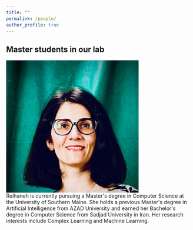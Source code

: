 ```yaml
---
title: ""
permalink: /people/
author_profile: true
---
```


## Master students in our lab


<!-- ![](/images/Reihaneh.jpg) -->

<!-- <img src="/images/Reihaneh.jpg" alt="Reihaneh" width="300" height="300">
* Reihaneh is currently pursuing a Master's degree in Computer Science at the University of Southern Maine. She holds a previous Master's degree in Artificial Intelligence from AZAD University and earned her Bachelor's degree in Computer Science from Sadjad University in Iran. Her research interests include Complex Learning and Machine Learning.
 -->

<div style="overflow: hidden;">
  <img src="/images/Reihaneh.jpg" alt="Reihaneh" style="float: left; margin-right: 400px;">
  <p>Reihaneh is currently pursuing a Master's degree in Computer Science at the University of Southern Maine. She holds a previous Master's degree in Artificial Intelligence from AZAD University and earned her Bachelor's degree in Computer Science from Sadjad University in Iran. Her research interests include Complex Learning and Machine Learning.</p>
</div>